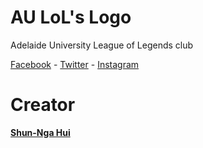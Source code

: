 # AU LoL's Logo
Adelaide University League of Legends club

[Facebook](https://www.facebook.com/AdelaideUniLoL/) -
[Twitter](https://twitter.com/AdelaideUniLoL/) -
[Instagram](https://www.instagram.com/AdelaideUniLoL/)

# Creator
[**Shun-Nga Hui**](https://www.shunngahui.com)
